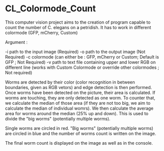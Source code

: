 # CL_Colormode_Count
This computer vision project aims to the creation of program capable to count the number of C. elegans on a petridish. It has to work in different colormode (GFP, mCherry, Custom)


Argument : 

-i path to the input image (Required)
-o path to the output image (Not Required)
-c colormode (can either be : GFP, mCherry or Custom; Default is GFP ; Not Required)
-v path to text file containing upper and lower RGB on different line (works with Custom Colormode or override other colormodes ; Not required)


Worms are detected by their color (color recognition in between boundaries, given as RGB vetors) and edge detection is then performed. Once worms have been detected on the picture, their area is calculated. If worms are touching, they are only detected as one worm. To counter that, we calculate the median of those area (if they are not too big, we aim to calculate the median of individual womrs). We then calculate the average area for worms around the median (25% up and down). This is used to divide the "big worms" (potentially multiple worms). 

Single worms are circled in red. "Big worms" (potentially multiple worms) are circled in blue and the number of worms count is written on the image. 

The final worm count is displayed on the image as well as in the console. 

